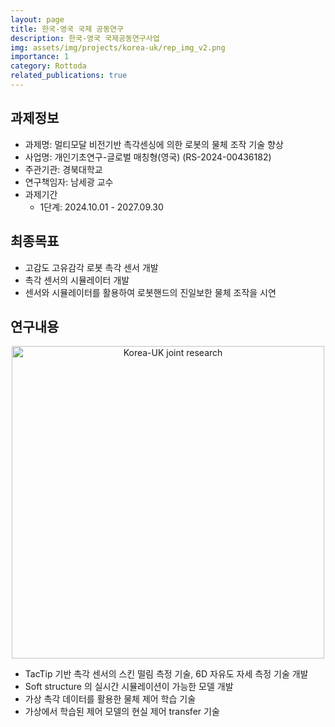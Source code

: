 ```yaml
---
layout: page
title: 한국-영국 국제 공동연구
description: 한국-영국 국제공동연구사업
img: assets/img/projects/korea-uk/rep_img_v2.png
importance: 1
category: Rottoda
related_publications: true
---
```


## 과제정보
- 과제명: 멀티모달 비전기반 촉각센싱에 의한 로봇의 물체 조작 기술 향상
- 사업명: 개인기초연구-글로벌 매칭형(영국) (RS-2024-00436182)
- 주관기관: 경북대학교
- 연구책임자: 남세광 교수
- 과제기간
    - 1단계: 2024.10.01 - 2027.09.30

## 최종목표
- 고감도 고유감각 로봇 촉각 센서 개발
- 촉각 센서의 시뮬레이터 개발
- 센서와 시뮬레이터를 활용하여 로봇핸드의 진일보한 물체 조작을 시연

## 연구내용
<center>
<img src="../../assets/img/projects/korea-uk/MultiTip.png" alt="Korea-UK joint research" style="width:500px; height:auto;">
</center>

- TacTip 기반 촉각 센서의 스킨 떨림 측정 기술, 6D 자유도 자세 측정 기술 개발
- Soft structure 의 실시간 시뮬레이션이 가능한 모델 개발
- 가상 촉각 데이터를 활용한 물체 제어 학습 기술
- 가상에서 학습된 제어 모델의 현실 제어 transfer 기술